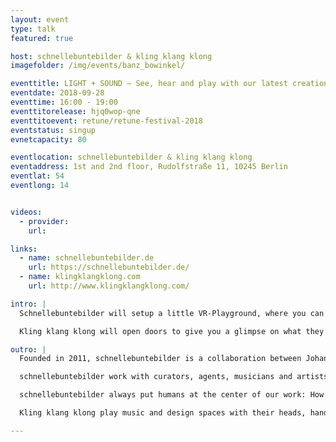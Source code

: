 ```yaml
---
layout: event
type: talk
featured: true

host: schnellebuntebilder & kling klang klong
imagefolder: /img/events/banz_bowinkel/

eventtitle: LIGHT + SOUND – See, hear and play with our latest creations
eventdate: 2018-09-28
eventtime: 16:00 - 19:00
eventtitorelease: hjq0wop-qne
eventtitoevent: retune/retune-festival-2018
eventstatus: singup
evnetcapacity: 80

eventlocation: schnellebuntebilder & kling klang klong
eventaddress: 1st and 2nd floor, Rudolfstraße 11, 10245 Berlin
eventlat: 54
eventlong: 14


videos:
  - provider:
    url:

links:
  - name: schnellebuntebilder.de
    url: https://schnellebuntebilder.de/
  - name: klingklangklong.com
    url: http://www.klingklangklong.com/

intro: |
  Schnellebuntebilder will setup a little VR-Playground, where you can dive into huge virtual caves or perceive the world like a fish. Plus they're gonna show you some insights of they're latest and not yet released projects. And if you are lucky, you can see some schnellebuntebilders in their natural habitat.

  Kling klang klong will open doors to give you a glimpse on what they’ve been doing lately. There will be piano pieces interpreting the flow of rivers, composed by a learning machine. Plus examples of intelligent playback systems, generative sound production and all kinds of insight on their latest audio projects.

outro: |
  Founded in 2011, schnellebuntebilder is a collaboration between Johannes Timpernagel, Robert Pohle, Sebastian Huber, Michael Burk, Ann-Katrin Krenz and Felix Worseck to develop and create multimedia design and digital art.

  schnellebuntebilder work with curators, agents, musicians and artists to create animated explainer films, generative visualizations, audiovisual performances, immersive installations and interactive exhibits.

  schnellebuntebilder always put humans at the center of our work: How can we transmit knowledge to them? How can we lead them by the hand and guide them through complex themes and exhibits? How can we use technology to reach humans on an emotional level?

  Kling klang klong play music and design spaces with their heads, hands and hearts. Their work stands in the intersection of art, science and communication. As a result their projects pioneer in communicating with audiences through exhibition spaces, motion pictures, interactive installations, performances and public spaces.

---
```

